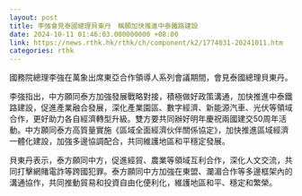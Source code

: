 ```yaml
---
layout: post
title: 李強會見泰國總理貝東丹　稱願加快推進中泰鐵路建設
date: 2024-10-11 01:46:03.000000000 +08:00
link: https://news.rthk.hk/rthk/ch/component/k2/1774031-20241011.htm
categories: rthk
---
```


國務院總理李強在萬象出席東亞合作領導人系列會議期間，會見泰國總理貝東丹。

李強指出，中方願同泰方加強發展戰略對接，積極做好政策溝通，加快推進中泰鐵路建設，促進產業融合發展，深化產業園區、數字經濟、新能源汽車、光伏等領域合作，更好助力各自經濟轉型升級。雙方要共同辦好明年慶祝兩國建交50周年活動。中方願同泰方高質量實施《區域全面經濟伙伴關係協定》，加快推進區域經濟一體化建設，加強多邊協調配合，共同維護地區和平穩定發展。

貝東丹表示，泰方願同中方，促進經貿、農業等領域互利合作，深化人文交流，共同打擊網賭電詐等跨國犯罪。泰方願同中方加強在東盟、瀾湄合作等多邊框架內的溝通協作，共同推動貿易和投資自由化便利化，維護地區和平、穩定和繁榮。
